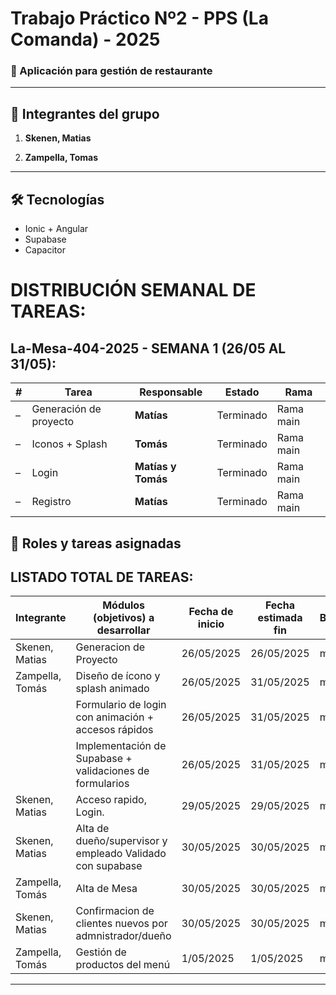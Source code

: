 # Trabajo Práctico Nº2 - PPS (La Comanda) - 2025

### 📱 Aplicación para gestión de restaurante

---

## 👥 Integrantes del grupo

1. **Skenen, Matias**  

2. **Zampella, Tomas**  
---

## 🛠️ Tecnologías
- Ionic + Angular
- Supabase
- Capacitor

# DISTRIBUCIÓN SEMANAL DE TAREAS:

## La-Mesa-404-2025 - SEMANA 1 (26/05 AL 31/05):
| # | Tarea                  | Responsable        | Estado    | Rama      |
| - | ---------------------- | ------------------ | --------- | --------- |
| – | Generación de proyecto | **Matías**         | Terminado | Rama main |
| – | Iconos + Splash        | **Tomás**          | Terminado | Rama main |
| – | Login                  | **Matías y Tomás** | Terminado | Rama main |
| – | Registro               | **Matías**         | Terminado | Rama main |

## 💼 Roles y tareas asignadas
## LISTADO TOTAL DE TAREAS:

| Integrante          | Módulos (objetivos) a desarrollar                                     | Fecha de inicio | Fecha estimada fin | Branch |
|---------------------|------------------------------------------------------------------------|------------------|---------------------|--------|
| Skenen, Matias      | Generacion de Proyecto                                                 | 26/05/2025       | 26/05/2025          | main   |
| Zampella, Tomás     | Diseño de ícono y splash animado                                       | 26/05/2025       | 31/05/2025          | main   |
|                     | Formulario de login con animación + accesos rápidos                    | 26/05/2025       | 31/05/2025          | main   |
|                     | Implementación de Supabase + validaciones de formularios               | 26/05/2025       | 31/05/2025          | main   |
| Skenen, Matias      | Acceso rapido, Login.                                                  | 29/05/2025       | 29/05/2025          | main   |
| Skenen, Matias      | Alta de dueño/supervisor y empleado Validado con supabase              | 30/05/2025       | 30/05/2025          | main   |
| Zampella, Tomás     | Alta de Mesa                                                           | 30/05/2025       | 30/05/2025          | main   |
| Skenen, Matias      | Confirmacion de clientes nuevos por admnistrador/dueño                 | 30/05/2025       | 30/05/2025          | main   |
| Zampella, Tomás     | Gestión de productos del menú                                          | 1/05/2025        | 1/05/2025           | main   |

---
